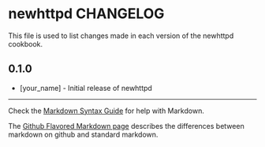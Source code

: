 # newhttpd CHANGELOG

This file is used to list changes made in each version of the newhttpd cookbook.

## 0.1.0
- [your_name] - Initial release of newhttpd

- - -
Check the [Markdown Syntax Guide](http://daringfireball.net/projects/markdown/syntax) for help with Markdown.

The [Github Flavored Markdown page](http://github.github.com/github-flavored-markdown/) describes the differences between markdown on github and standard markdown.
